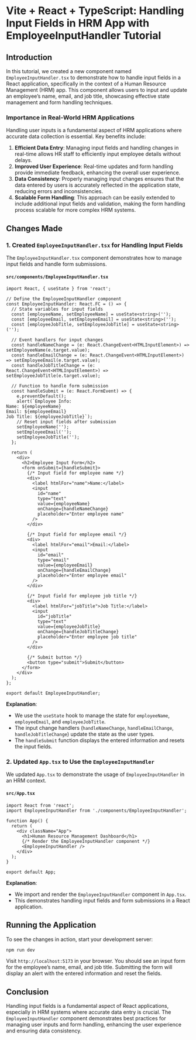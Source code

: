 
# Vite + React + TypeScript: Handling Input Fields in HRM App with EmployeeInputHandler Tutorial

## Introduction

In this tutorial, we created a new component named `EmployeeInputHandler.tsx` to demonstrate how to handle input fields in a React application, specifically in the context of a Human Resource Management (HRM) app. This component allows users to input and update an employee’s name, email, and job title, showcasing effective state management and form handling techniques.

### Importance in Real-World HRM Applications

Handling user inputs is a fundamental aspect of HRM applications where accurate data collection is essential. Key benefits include:

1. **Efficient Data Entry**: Managing input fields and handling changes in real-time allows HR staff to efficiently input employee details without delays.
2. **Improved User Experience**: Real-time updates and form handling provide immediate feedback, enhancing the overall user experience.
3. **Data Consistency**: Properly managing input changes ensures that the data entered by users is accurately reflected in the application state, reducing errors and inconsistencies.
4. **Scalable Form Handling**: This approach can be easily extended to include additional input fields and validation, making the form handling process scalable for more complex HRM systems.

## Changes Made

### 1. Created `EmployeeInputHandler.tsx` for Handling Input Fields

The `EmployeeInputHandler.tsx` component demonstrates how to manage input fields and handle form submissions.

#### `src/components/EmployeeInputHandler.tsx`

```tsx
import React, { useState } from 'react';

// Define the EmployeeInputHandler component
const EmployeeInputHandler: React.FC = () => {
  // State variables for input fields
  const [employeeName, setEmployeeName] = useState<string>('');
  const [employeeEmail, setEmployeeEmail] = useState<string>('');
  const [employeeJobTitle, setEmployeeJobTitle] = useState<string>('');

  // Event handlers for input changes
  const handleNameChange = (e: React.ChangeEvent<HTMLInputElement>) => setEmployeeName(e.target.value);
  const handleEmailChange = (e: React.ChangeEvent<HTMLInputElement>) => setEmployeeEmail(e.target.value);
  const handleJobTitleChange = (e: React.ChangeEvent<HTMLInputElement>) => setEmployeeJobTitle(e.target.value);

  // Function to handle form submission
  const handleSubmit = (e: React.FormEvent) => {
    e.preventDefault();
    alert(`Employee Info:
Name: ${employeeName}
Email: ${employeeEmail}
Job Title: ${employeeJobTitle}`);
    // Reset input fields after submission
    setEmployeeName('');
    setEmployeeEmail('');
    setEmployeeJobTitle('');
  };

  return (
    <div>
      <h2>Employee Input Form</h2>
      <form onSubmit={handleSubmit}>
        {/* Input field for employee name */}
        <div>
          <label htmlFor="name">Name:</label>
          <input
            id="name"
            type="text"
            value={employeeName}
            onChange={handleNameChange}
            placeholder="Enter employee name"
          />
        </div>

        {/* Input field for employee email */}
        <div>
          <label htmlFor="email">Email:</label>
          <input
            id="email"
            type="email"
            value={employeeEmail}
            onChange={handleEmailChange}
            placeholder="Enter employee email"
          />
        </div>

        {/* Input field for employee job title */}
        <div>
          <label htmlFor="jobTitle">Job Title:</label>
          <input
            id="jobTitle"
            type="text"
            value={employeeJobTitle}
            onChange={handleJobTitleChange}
            placeholder="Enter employee job title"
          />
        </div>

        {/* Submit button */}
        <button type="submit">Submit</button>
      </form>
    </div>
  );
};

export default EmployeeInputHandler;
```

**Explanation**:
- We use the `useState` hook to manage the state for `employeeName`, `employeeEmail`, and `employeeJobTitle`.
- The input change handlers (`handleNameChange`, `handleEmailChange`, `handleJobTitleChange`) update the state as the user types.
- The `handleSubmit` function displays the entered information and resets the input fields.

### 2. Updated `App.tsx` to Use the `EmployeeInputHandler`

We updated `App.tsx` to demonstrate the usage of `EmployeeInputHandler` in an HRM context.

#### `src/App.tsx`

```tsx
import React from 'react';
import EmployeeInputHandler from './components/EmployeeInputHandler';

function App() {
  return (
    <div className="App">
      <h1>Human Resource Management Dashboard</h1>
      {/* Render the EmployeeInputHandler component */}
      <EmployeeInputHandler />
    </div>
  );
}

export default App;
```

**Explanation**:
- We import and render the `EmployeeInputHandler` component in `App.tsx`.
- This demonstrates handling input fields and form submissions in a React application.

## Running the Application

To see the changes in action, start your development server:

```bash
npm run dev
```

Visit `http://localhost:5173` in your browser. You should see an input form for the employee’s name, email, and job title. Submitting the form will display an alert with the entered information and reset the fields.

## Conclusion

Handling input fields is a fundamental aspect of React applications, especially in HRM systems where accurate data entry is crucial. The `EmployeeInputHandler` component demonstrates best practices for managing user inputs and form handling, enhancing the user experience and ensuring data consistency.